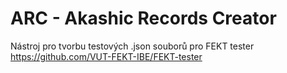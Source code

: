 # ARC - Akashic Records Creator
Nástroj pro tvorbu testových .json souborů pro FEKT tester
https://github.com/VUT-FEKT-IBE/FEKT-tester